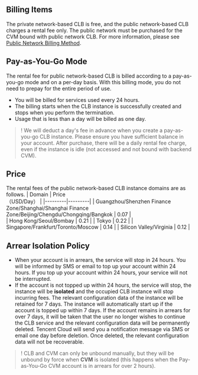 ## Billing Items
The private network-based CLB is free, and the public network-based CLB charges a rental fee only. The public network must be purchased for the CVM bound with public network CLB. For more information, please see [Public Network Billing Method](https://intl.cloud.tencent.com/document/product/213/10578).

## Pay-as-You-Go Mode
The rental fee for public network-based CLB is billed according to a pay-as-you-go mode and on a per-day basis. With this billing mode, you do not need to prepay for the entire period of use. 
- You will be billed for services used every 24 hours.
- The billing starts when the CLB instance is successfully created and stops when you perform the termination.
- Usage that is less than a day will be billed as one day.

>! We will deduct a day's fee in advance when you create a pay-as-you-go CLB instance. Please ensure you have sufficient balance in your account. After purchase, there will be a daily rental fee charge, even if the instance is idle (not accessed and not bound with backend CVM).

## Price
The rental fees of the public network-based CLB instance domains are as follows.
|  Domain | Price<br>（USD/Day） |
|---------|---------|
| Guangzhou/Shenzhen Finance Zone/Shanghai/Shanghai Finance Zone/Beijing/Chengdu/Chongqing/Bangkok | 0.07 |  
| Hong Kong/Seoul/Bombay | 0.21 |
| Tokyo | 0.22 |
| Singapore/Frankfurt/Toronto/Moscow | 0.14 |
| Silicon Valley/Virginia | 0.12 |

## Arrear Isolation Policy

- When your account is in arrears, the service will stop in 24 hours. You will be informed by SMS or email to top up your account within 24 hours. If you top up your account within 24 hours, your service will not be interrupted. 
- If the account is not topped up within 24 hours, the service will stop, the instance will be **isolated** and the occupied CLB instance will stop incurring fees. The relevant configuration data of the instance will be retained for 7 days. The instance will automatically start up if the account is topped up within 7 days. If the account remains in arrears for over 7 days, it will be taken that the user no longer wishes to continue the CLB service and the relevant configuration data will be permanently deleted. Tencent Cloud will send you a notification message via SMS or email one day before deletion. Once deleted, the relevant configuration data will not be recoverable.

>! CLB and CVM can only be unbound manually, but they will be unbound by force when **CVM** is isolated (this happens when the Pay-as-You-Go CVM account is in arrears for over 2 hours).

